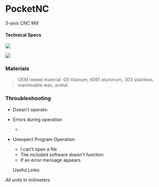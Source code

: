 # PocketNC

*5-axis CNC Mill*

#### **Technical Specs**

  ![](https://i.imgur.com/SVo0N7K.png)

  ![](https://i.imgur.com/aErQApR.png)

### Materials

> OEM tested material: G5 titanium, 
> 6061 aluminum, 303 
> stainless, machinable 
> wax, acetal

### Throubleshooting

- Doesn't operate:

- Errors during operation
  
  - 

- Unexpect Program Operation
  
  - I can't open a file
  - The included software doesn't function
  - If an error mensage appears
  
  Useful Links:
  
  > 

_All units in milimeters_
